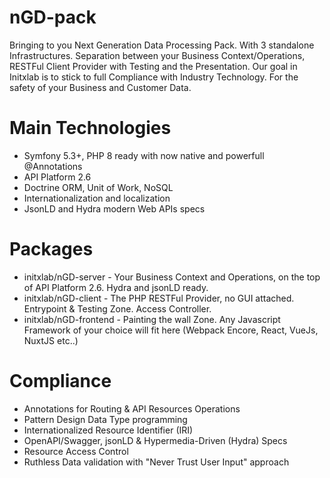 
# nGD-pack
Bringing to you Next Generation Data Processing Pack. With 3 standalone Infrastructures. Separation between your Business Context/Operations, RESTFul Client Provider with Testing and the Presentation. Our goal in Initxlab is to stick to full Compliance with Industry Technology. For the safety of your Business and Customer Data.

# Main Technologies
- Symfony 5.3+, PHP 8 ready with now native and powerfull @Annotations
- API Platform 2.6
- Doctrine ORM, Unit of Work, NoSQL
- Internationalization and localization
- JsonLD and Hydra modern Web APIs specs

# Packages
- initxlab/nGD-server - Your Business Context and Operations, on the top of API Platform 2.6. Hydra and jsonLD ready.
- initxlab/nGD-client - The PHP RESTFul Provider, no GUI attached. Entrypoint & Testing Zone. Access Controller.
- initxlab/nGD-frontend - Painting the wall Zone. Any Javascript Framework of your choice will fit here (Webpack Encore, React, VueJs, NuxtJS etc..)

# Compliance
- Annotations for Routing & API Resources Operations
- Pattern Design Data Type programming
- Internationalized Resource Identifier (IRI)
- OpenAPI/Swagger, jsonLD & Hypermedia-Driven (Hydra) Specs
- Resource Access Control
- Ruthless Data validation with "Never Trust User Input" approach
